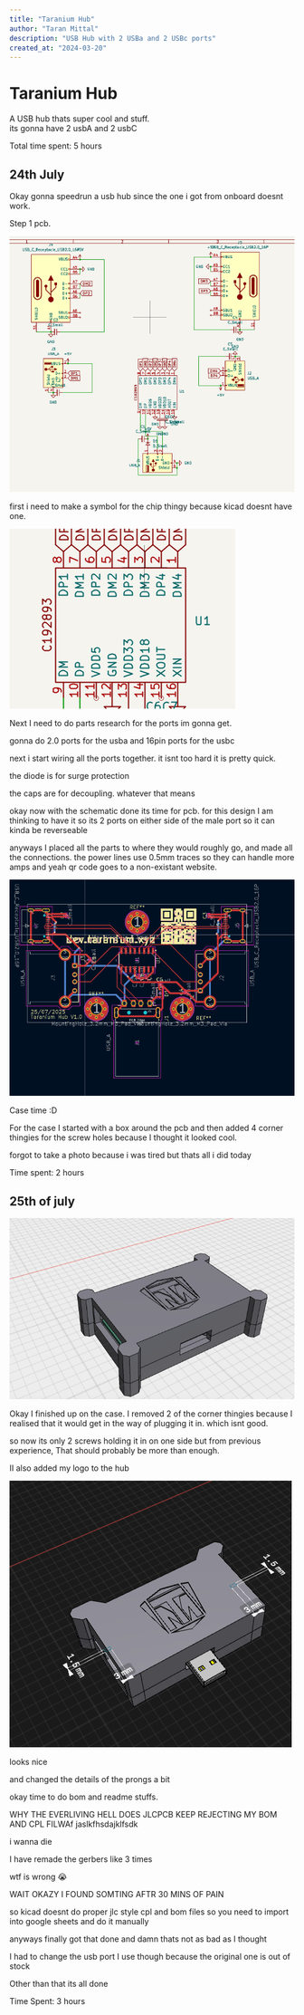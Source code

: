```yaml
---
title: "Taranium Hub"
author: "Taran Mittal"
description: "USB Hub with 2 USBa and 2 USBc ports"
created_at: "2024-03-20"
---
```


# Taranium Hub

A USB hub thats super cool and stuff.\
its gonna have 2 usbA and 2 usbC

Total time spent: 5 hours

## 24th July

Okay gonna speedrun a usb hub since the one i got from onboard doesnt work.

Step 1 pcb.

![dsfsd](assets/5.png)

first i need to make a symbol for the chip thingy because kicad doesnt have one.

![dsfsd](assets/6.png)

Next I need to do parts research for the ports im gonna get.

gonna do 2.0 ports for the usba and 16pin ports for the usbc

next i start wiring all the ports together. it isnt too hard it is pretty quick.

the diode is for surge protection

the caps are for decoupling. whatever that means

okay now with the schematic done its time for pcb. for this design I am thinking to have it so its 2 ports on either side of the male port so it can kinda be reverseable

anyways I placed all the parts to where they would roughly go, and made all the connections. the power lines use 0.5mm traces so they can handle more amps and yeah qr code goes to a non-existant website.

![dsdf](assets/4.png)

Case time :D

For the case I started with a box around the pcb and then added 4 corner thingies for the screw holes because I thought it looked cool.

forgot to take a photo because i was tired but thats all i did today

Time spent: 2 hours

## 25th of july

![dsfs](assets/1.png)

Okay I finished up on the case. I removed 2 of the corner thingies because I realised that it would get in the way of plugging it in. which isnt good. 

so now its only 2 screws holding it in on one side but from previous experience, That should probably be more than enough.

II also added my logo to the hub

![sfdsf](assets/2.png)

looks nice

and changed the details of the prongs a bit

okay time to do bom and readme stuffs.

WHY THE EVERLIVING HELL DOES JLCPCB KEEP REJECTING MY BOM AND CPL FILWAf
jaslkfhsdajklfsdk

i wanna die

I have remade the gerbers like 3 times

wtf is wrong :sob:

WAIT OKAZY I FOUND SOMTING AFTR 30 MINS OF PAIN

so kicad doesnt do proper jlc style cpl and bom files so you need to import into google sheets and do it manually

anyways finally got that done and damn thats not as bad as I thought

I had to change the usb port I use though because the original one is out of stock

Other than that its all done

Time Spent: 3 hours

